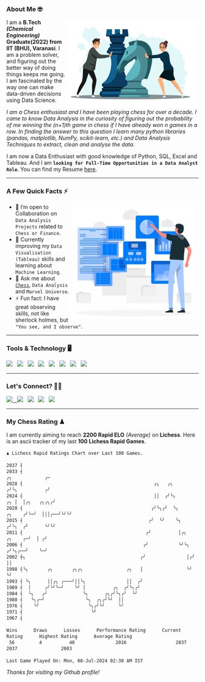 ### About Me 🤓
<img align="right" alt="Coding" width="350" src="https://github.com/Laxman-Lakhan/Laxman-Lakhan/blob/master/Assets/Chess_Vector.jpg">   

I am a **B.Tech** _**(Chemical Engineering)**_ **Graduate(2022) from IIT (BHU), Varanasi**. I am a problem solver, and figuring out the better way of doing things keeps me going. I am fascinated by the way one can make data-driven decisions using Data Science. 

_I am a Chess enthusiast and I have been playing chess for over a decade. I came to know Data Analysis in the curiosity of figuring out the probability of me winning the (n+1)th game in chess if I have already won n games in a row. In finding the answer to this question I learn many python libraries (pandas, matplotlib, NumPy, scikit-learn, etc.) and Data Analysis Techniques to extract, clean and analyse the data._

I am now a Data Enthusiast with good knowledge of Python, SQL, Excel and Tableau. And I am **`looking for Full-Time Opportunities in a Data Analyst Role`**. You can find my Resume
 [here](https://drive.google.com/file/d/1UIOoogRLj5eGQFQBkuvMmTISZVdl2Ok7/view?usp=sharing).


---

### A Few Quick Facts ⚡️
<img align="right" alt="Coding" width="340" src="https://github.com/Laxman-Lakhan/Laxman-Lakhan/blob/master/Assets/Data_Vector.jpg">   

- 🤝 I’m open to Collaboration on `Data Analysis Projects` related to `Chess or Finance`.
- 📖 Currently improving my `Data Visualisation (Tableau)` skills and learning about `Machine Learning`.
- 💬 Ask me about [`Chess`](https://lichess.org/@/YourKingIsInDanger), `Data Analysis` and `Marvel Universe`.
- ⚡️ Fun fact: I have great observing skills, not like sherlock holmes, but `"You see, and I observe"`.

---
### Tools & Technology 🖥

<img src="https://img.shields.io/badge/Python-white?logo=Python&logoColor=ColorName&style=ShieldStyle" /> &nbsp;
<img src="https://img.shields.io/badge/MySQL-white?logo=MySQL&logoColor=ColorName&style=ShieldStyle" /> &nbsp;
<img src="https://img.shields.io/badge/Tableau-white?logo=Tableau&logoColor=ColorName&style=ShieldStyle" /> &nbsp;
<img src="https://img.shields.io/badge/Excel-white?logo=Microsoft+Excel&logoColor=196F3D&style=ShieldStyle" /> &nbsp;
<img src="https://img.shields.io/badge/Jupyter-white?logo=Jupyter&logoColor=ColorName&style=ShieldStyle" /> &nbsp;
<img src="https://img.shields.io/badge/pandas-white?logo=Pandas&logoColor=000080&style=ShieldStyle" /> &nbsp;
<img src="https://img.shields.io/badge/numpy-white?logo=Numpy&logoColor=85C1E9&style=ShieldStyle" /> &nbsp;
<img src="https://img.shields.io/badge/scikit learn-white?logo=Scikit+Learn&logoColor=ColorName&style=ShieldStyle" /> &nbsp;



---

### Let's Connect? 🫳🏻

<a href="mailto:laxmansingh.lakhan@gmail.com"> <img src="https://img.icons8.com/fluent/48/000000/gmail.png" width="3.5%"/> &nbsp;
[<img src="https://img.icons8.com/color/48/000000/linkedin.png" width="3.5%"/>](https://www.linkedin.com/in/laxman-lakhan/)  &nbsp;
[<img src="https://img.icons8.com/fluent/48/000000/facebook-new.png" width="3.5%"/>](https://www.facebook.com/s.laxmanlakhan/)  &nbsp;
[<img src="https://img.icons8.com/fluent/48/000000/instagram-new.png" width="3.5%"/>](https://www.instagram.com/laxman.lakhan/)  &nbsp;
[<img src="https://img.icons8.com/color/48/000000/twitter.png" width="3.5%"/>](https://twitter.com/laxman__lakhan)  &nbsp;

 ---
  
### My Chess Rating ♟
  
I am currently aiming to reach **2200 Rapid ELO** *(Average)* on **Lichess**. Here is an ascii tracker of my last **100 Lichess Rapid Games**.

  ```
  ♟︎ 𝙻𝚒𝚌𝚑𝚎𝚜𝚜 Rapid 𝚁𝚊𝚝𝚒𝚗𝚐𝚜 𝙲𝚑𝚊𝚛𝚝 𝚘𝚟𝚎𝚛 𝙻𝚊𝚜𝚝 𝟷00 𝙶𝚊𝚖𝚎𝚜.
  
2037 ┤
2033 ┤                                                                                   ╭╮            ╭─
2028 ┤                                                ╭╮   ╭╮                           ╭╯╰╮          ╭╯
2024 ┤                                                ││  ╭╯╰╮                       ╭╮ │  │╭╮   ╭╮╭╮╭╯
2020 ┤                                               ╭╯╰╮╭╯  ╰╮               ╭╮    ╭╯╰─╯  │││╭──╯╰╯╰╯
2015 ┤                                              ╭╯  ╰╯    ╰╮             ╭╯╰╮  ╭╯      ╰╯╰╯
2011 ┤                                             ╭╯          │╭╮   ╭╮    ╭─╯  │ ╭╯
2006 ┤                                            ╭╯           ╰╯╰╮ ╭╯╰╮╭──╯    ╰─╯
2002 ┼╮                                          ╭╯               │╭╯  ││
1998 ┤╰╮       ╭╮       ╭╮╭╮                ╭╮   │                ╰╯   ╰╯
1993 ┤ ╰╮      ││╭╮ ╭───╯││╰╮               ││  ╭╯
1989 ┤  │     ╭╯╰╯╰─╯    ╰╯ │          ╭╮  ╭╯╰╮╭╯
1984 ┤  ╰╮   ╭╯             ╰╮      ╭╮╭╯╰╮╭╯  ╰╯
1980 ┤   ╰╮╭─╯               ╰╮  ╭╮╭╯╰╯  ││
1976 ┤    ╰╯                  ╰╮╭╯╰╯     ╰╯
1971 ┤                         ╰╯
1967 ┤ 

Wins      Draws      Losses      Performance Rating      Current Rating      Highest Rating      Average Rating
   56         4          40               2016                  2037                2037                2003     

Last Game Played On: Mon, 08-Jul-2024 02:30 AM IST
  ```
  
  
*Thanks for visiting my Github profile!*
